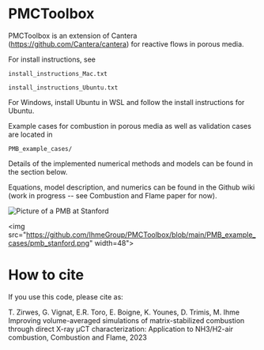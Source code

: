 # PMCToolbox

PMCToolbox is an extension of Cantera (https://github.com/Cantera/cantera) for
reactive flows in porous media.

For install instructions, see

``install_instructions_Mac.txt``

``install_instructions_Ubuntu.txt``

For Windows, install Ubuntu in WSL and follow the install instructions for Ubuntu.

Example cases for combustion in porous media as well as validation cases are located in

``PMB_example_cases/``

Details of the implemented numerical methods and models can be found in the section below.

Equations, model description, and numerics can be found in the Github wiki (work in progress -- see Combustion and Flame paper for now).

![Picture of a PMB at Stanford](https://github.com/IhmeGroup/PMCToolbox/blob/main/PMB_example_cases/pmb_stanford.png)


<img src="https://github.com/IhmeGroup/PMCToolbox/blob/main/PMB_example_cases/pmb_stanford.png" width=48">


# How to cite

If you use this code, please cite as:

T. Zirwes, G. Vignat, E.R. Toro, E. Boigne, K. Younes, D. Trimis, M. Ihme
Improving volume-averaged simulations of matrix-stabilized combustion through direct X-ray µCT characterization: Application to NH3/H2-air combustion, Combustion and Flame, 2023
